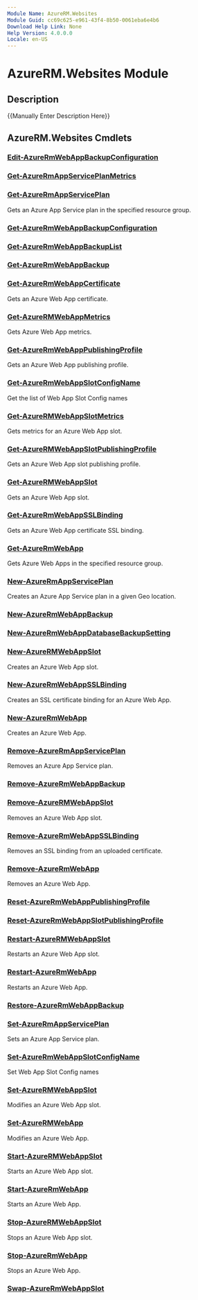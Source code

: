 ```yaml
---
Module Name: AzureRM.Websites
Module Guid: cc69c625-e961-43f4-8b50-0061eba6e4b6
Download Help Link: None
Help Version: 4.0.0.0
Locale: en-US
---
```


# AzureRM.Websites Module
## Description
{{Manually Enter Description Here}}

## AzureRM.Websites Cmdlets
### [Edit-AzureRmWebAppBackupConfiguration](.\Edit-AzureRmWebAppBackupConfiguration.md)



### [Get-AzureRmAppServicePlanMetrics](.\Get-AzureRmAppServicePlanMetrics.md)



### [Get-AzureRmAppServicePlan](.\Get-AzureRmAppServicePlan.md)
Gets an Azure App Service plan in the specified resource group.


### [Get-AzureRmWebAppBackupConfiguration](.\Get-AzureRmWebAppBackupConfiguration.md)



### [Get-AzureRmWebAppBackupList](.\Get-AzureRmWebAppBackupList.md)



### [Get-AzureRmWebAppBackup](.\Get-AzureRmWebAppBackup.md)



### [Get-AzureRmWebAppCertificate](.\Get-AzureRmWebAppCertificate.md)
Gets an Azure Web App certificate.


### [Get-AzureRMWebAppMetrics](.\Get-AzureRMWebAppMetrics.md)
Gets Azure Web App metrics.


### [Get-AzureRmWebAppPublishingProfile](.\Get-AzureRmWebAppPublishingProfile.md)
Gets an Azure Web App publishing profile.


### [Get-AzureRmWebAppSlotConfigName](.\Get-AzureRmWebAppSlotConfigName.md)
Get the list of Web App Slot Config names


### [Get-AzureRMWebAppSlotMetrics](.\Get-AzureRMWebAppSlotMetrics.md)
Gets metrics for an Azure Web App slot.


### [Get-AzureRMWebAppSlotPublishingProfile](.\Get-AzureRMWebAppSlotPublishingProfile.md)
Gets an Azure Web App slot publishing profile.


### [Get-AzureRMWebAppSlot](.\Get-AzureRMWebAppSlot.md)
Gets an Azure Web App slot.


### [Get-AzureRmWebAppSSLBinding](.\Get-AzureRmWebAppSSLBinding.md)
Gets an Azure Web App certificate SSL binding.


### [Get-AzureRmWebApp](.\Get-AzureRmWebApp.md)
Gets Azure Web Apps in the specified resource group.


### [New-AzureRmAppServicePlan](.\New-AzureRmAppServicePlan.md)
Creates an Azure App Service plan in a given Geo location.


### [New-AzureRmWebAppBackup](.\New-AzureRmWebAppBackup.md)



### [New-AzureRmWebAppDatabaseBackupSetting](.\New-AzureRmWebAppDatabaseBackupSetting.md)



### [New-AzureRMWebAppSlot](.\New-AzureRMWebAppSlot.md)
Creates an Azure Web App slot.


### [New-AzureRmWebAppSSLBinding](.\New-AzureRmWebAppSSLBinding.md)
Creates an SSL certificate binding for an Azure Web App.


### [New-AzureRmWebApp](.\New-AzureRmWebApp.md)
Creates an Azure Web App.


### [Remove-AzureRmAppServicePlan](.\Remove-AzureRmAppServicePlan.md)
Removes an Azure App Service plan.


### [Remove-AzureRmWebAppBackup](.\Remove-AzureRmWebAppBackup.md)



### [Remove-AzureRMWebAppSlot](.\Remove-AzureRMWebAppSlot.md)
Removes an Azure Web App slot.


### [Remove-AzureRmWebAppSSLBinding](.\Remove-AzureRmWebAppSSLBinding.md)
Removes an SSL binding from an uploaded certificate.


### [Remove-AzureRmWebApp](.\Remove-AzureRmWebApp.md)
Removes an Azure Web App.


### [Reset-AzureRmWebAppPublishingProfile](.\Reset-AzureRmWebAppPublishingProfile.md)



### [Reset-AzureRmWebAppSlotPublishingProfile](.\Reset-AzureRmWebAppSlotPublishingProfile.md)



### [Restart-AzureRMWebAppSlot](.\Restart-AzureRMWebAppSlot.md)
Restarts an Azure Web App slot.


### [Restart-AzureRmWebApp](.\Restart-AzureRmWebApp.md)
Restarts an Azure Web App.


### [Restore-AzureRmWebAppBackup](.\Restore-AzureRmWebAppBackup.md)



### [Set-AzureRmAppServicePlan](.\Set-AzureRmAppServicePlan.md)
Sets an Azure App Service plan.


### [Set-AzureRmWebAppSlotConfigName](.\Set-AzureRmWebAppSlotConfigName.md)
Set Web App Slot Config names


### [Set-AzureRMWebAppSlot](.\Set-AzureRMWebAppSlot.md)
Modifies an Azure Web App slot.


### [Set-AzureRMWebApp](.\Set-AzureRMWebApp.md)
Modifies an Azure Web App.


### [Start-AzureRMWebAppSlot](.\Start-AzureRMWebAppSlot.md)
Starts an Azure Web App slot.


### [Start-AzureRmWebApp](.\Start-AzureRmWebApp.md)
Starts an Azure Web App.


### [Stop-AzureRMWebAppSlot](.\Stop-AzureRMWebAppSlot.md)
Stops an Azure Web App slot.


### [Stop-AzureRmWebApp](.\Stop-AzureRmWebApp.md)
Stops an Azure Web App.


### [Swap-AzureRmWebAppSlot](.\Swap-AzureRmWebAppSlot.md)




